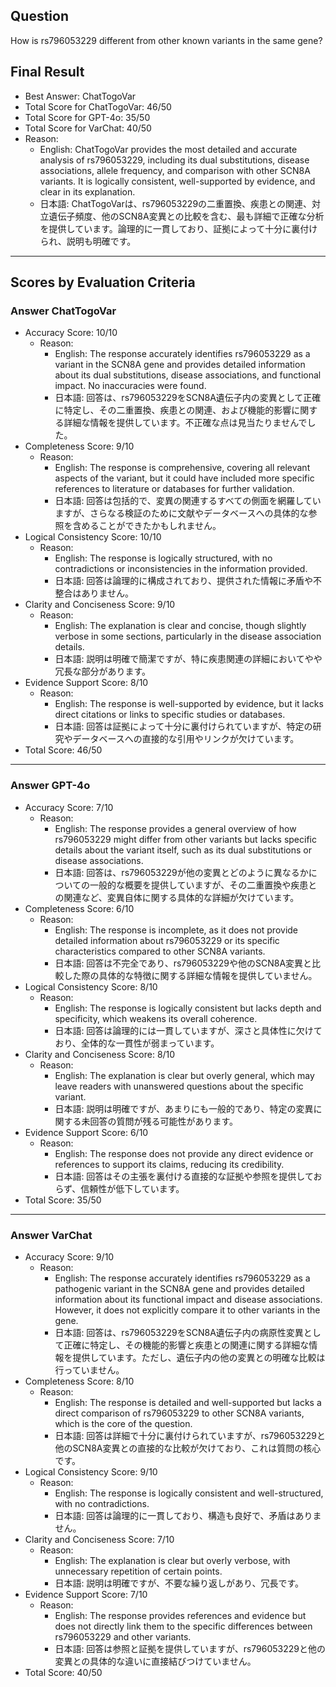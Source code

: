 ## Question

How is rs796053229 different from other known variants in the same gene?

## Final Result

- Best Answer: ChatTogoVar
- Total Score for ChatTogoVar: 46/50
- Total Score for GPT-4o: 35/50
- Total Score for VarChat: 40/50
- Reason:
  - English: ChatTogoVar provides the most detailed and accurate analysis of rs796053229, including its dual substitutions, disease associations, allele frequency, and comparison with other SCN8A variants. It is logically consistent, well-supported by evidence, and clear in its explanation.
  - 日本語: ChatTogoVarは、rs796053229の二重置換、疾患との関連、対立遺伝子頻度、他のSCN8A変異との比較を含む、最も詳細で正確な分析を提供しています。論理的に一貫しており、証拠によって十分に裏付けられ、説明も明確です。

---

## Scores by Evaluation Criteria

### Answer ChatTogoVar
- Accuracy Score: 10/10
  - Reason: 
    - English: The response accurately identifies rs796053229 as a variant in the SCN8A gene and provides detailed information about its dual substitutions, disease associations, and functional impact. No inaccuracies were found.
    - 日本語: 回答は、rs796053229をSCN8A遺伝子内の変異として正確に特定し、その二重置換、疾患との関連、および機能的影響に関する詳細な情報を提供しています。不正確な点は見当たりませんでした。
- Completeness Score: 9/10
  - Reason: 
    - English: The response is comprehensive, covering all relevant aspects of the variant, but it could have included more specific references to literature or databases for further validation.
    - 日本語: 回答は包括的で、変異の関連するすべての側面を網羅していますが、さらなる検証のために文献やデータベースへの具体的な参照を含めることができたかもしれません。
- Logical Consistency Score: 10/10
  - Reason: 
    - English: The response is logically structured, with no contradictions or inconsistencies in the information provided.
    - 日本語: 回答は論理的に構成されており、提供された情報に矛盾や不整合はありません。
- Clarity and Conciseness Score: 9/10
  - Reason: 
    - English: The explanation is clear and concise, though slightly verbose in some sections, particularly in the disease association details.
    - 日本語: 説明は明確で簡潔ですが、特に疾患関連の詳細においてやや冗長な部分があります。
- Evidence Support Score: 8/10
  - Reason: 
    - English: The response is well-supported by evidence, but it lacks direct citations or links to specific studies or databases.
    - 日本語: 回答は証拠によって十分に裏付けられていますが、特定の研究やデータベースへの直接的な引用やリンクが欠けています。
- Total Score: 46/50

---

### Answer GPT-4o
- Accuracy Score: 7/10
  - Reason: 
    - English: The response provides a general overview of how rs796053229 might differ from other variants but lacks specific details about the variant itself, such as its dual substitutions or disease associations.
    - 日本語: 回答は、rs796053229が他の変異とどのように異なるかについての一般的な概要を提供していますが、その二重置換や疾患との関連など、変異自体に関する具体的な詳細が欠けています。
- Completeness Score: 6/10
  - Reason: 
    - English: The response is incomplete, as it does not provide detailed information about rs796053229 or its specific characteristics compared to other SCN8A variants.
    - 日本語: 回答は不完全であり、rs796053229や他のSCN8A変異と比較した際の具体的な特徴に関する詳細な情報を提供していません。
- Logical Consistency Score: 8/10
  - Reason: 
    - English: The response is logically consistent but lacks depth and specificity, which weakens its overall coherence.
    - 日本語: 回答は論理的には一貫していますが、深さと具体性に欠けており、全体的な一貫性が弱まっています。
- Clarity and Conciseness Score: 8/10
  - Reason: 
    - English: The explanation is clear but overly general, which may leave readers with unanswered questions about the specific variant.
    - 日本語: 説明は明確ですが、あまりにも一般的であり、特定の変異に関する未回答の質問が残る可能性があります。
- Evidence Support Score: 6/10
  - Reason: 
    - English: The response does not provide any direct evidence or references to support its claims, reducing its credibility.
    - 日本語: 回答はその主張を裏付ける直接的な証拠や参照を提供しておらず、信頼性が低下しています。
- Total Score: 35/50

---

### Answer VarChat
- Accuracy Score: 9/10
  - Reason: 
    - English: The response accurately identifies rs796053229 as a pathogenic variant in the SCN8A gene and provides detailed information about its functional impact and disease associations. However, it does not explicitly compare it to other variants in the gene.
    - 日本語: 回答は、rs796053229をSCN8A遺伝子内の病原性変異として正確に特定し、その機能的影響と疾患との関連に関する詳細な情報を提供しています。ただし、遺伝子内の他の変異との明確な比較は行っていません。
- Completeness Score: 8/10
  - Reason: 
    - English: The response is detailed and well-supported but lacks a direct comparison of rs796053229 to other SCN8A variants, which is the core of the question.
    - 日本語: 回答は詳細で十分に裏付けられていますが、rs796053229と他のSCN8A変異との直接的な比較が欠けており、これは質問の核心です。
- Logical Consistency Score: 9/10
  - Reason: 
    - English: The response is logically consistent and well-structured, with no contradictions.
    - 日本語: 回答は論理的に一貫しており、構造も良好で、矛盾はありません。
- Clarity and Conciseness Score: 7/10
  - Reason: 
    - English: The explanation is clear but overly verbose, with unnecessary repetition of certain points.
    - 日本語: 説明は明確ですが、不要な繰り返しがあり、冗長です。
- Evidence Support Score: 7/10
  - Reason: 
    - English: The response provides references and evidence but does not directly link them to the specific differences between rs796053229 and other variants.
    - 日本語: 回答は参照と証拠を提供していますが、rs796053229と他の変異との具体的な違いに直接結びつけていません。
- Total Score: 40/50